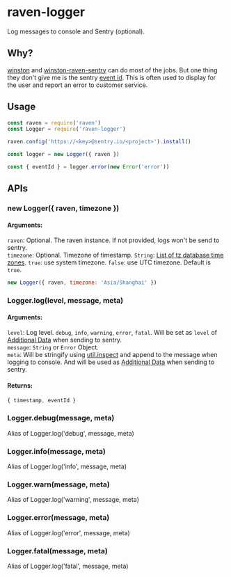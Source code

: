 # raven-logger
Log messages to console and Sentry (optional).

## Why?
[winston](https://github.com/winstonjs/winston) and [winston-raven-sentry](https://github.com/niftylettuce/winston-raven-sentry) can do most of the jobs.
But one thing they don't give me is the sentry [event id](https://docs.sentry.io/clients/node/usage/#event-ids). This is often used to display for the user and report an error to customer service.

## Usage
```js
const raven = require('raven')
const Logger = require('raven-logger')

raven.config('https://<key>@sentry.io/<project>').install()

const logger = new Logger({ raven })

const { eventId } = logger.error(new Error('error'))
```

## APIs
### new Logger({ raven, timezone })
#### Arguments:
`raven`: Optional. The raven instance. If not provided, logs won't be send to sentry.  
`timezone`: Optional. Timezone of timestamp. `String`: [List of tz database time zones](https://en.wikipedia.org/wiki/List_of_tz_database_time_zones). `true`: use system timezone. `false`: use UTC timezone. Default is `true`.

```js
new Logger({ raven, timezone: 'Asia/Shanghai' })
```

### Logger.log(level, message, meta)
#### Arguments:
`level`: Log level. `debug`, `info`, `warning`, `error`, `fatal`. Will be set as `level` of [Additional Data](https://docs.sentry.io/clients/node/usage/#additional-data) when sending to sentry.  
`message`: `String` or `Error` Object.  
`meta`: Will be stringify using [util.inspect](https://nodejs.org/api/util.html#util_util_inspect_object_options) and append to the message when logging to console. And will be used as [Additional Data](https://docs.sentry.io/clients/node/usage/#additional-data) when sending to sentry.  

#### Returns:
```js
{ timestamp, eventId }
```

### Logger.debug(message, meta)
Alias of Logger.log('debug', message, meta)

### Logger.info(message, meta)
Alias of Logger.log('info', message, meta)

### Logger.warn(message, meta)
Alias of Logger.log('warning', message, meta)

### Logger.error(message, meta)
Alias of Logger.log('error', message, meta)

### Logger.fatal(message, meta)
Alias of Logger.log('fatal', message, meta)

